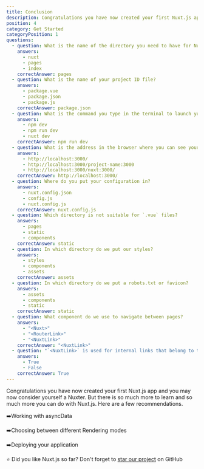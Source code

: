 ```yaml
---
title: Conclusion
description: Congratulations you have now created your first Nuxt.js app and you may now consider yourself a Nuxter. But there is so much more to learn and so much more you can do with Nuxt.js. Here are a few recommendations.
position: 4
category: Get Started
categoryPosition: 1
questions:
  - question: What is the name of the directory you need to have for Nuxt.js to work?
    answers:
      - nuxt
      - pages
      - index
    correctAnswer: pages
  - question: What is the name of your project ID file?
    answers:
      - package.vue
      - package.json
      - package.js
    correctAnswer: package.json
  - question: What is the command you type in the terminal to launch your Nuxt.js project?
    answers:
      - npm dev
      - npm run dev
      - nuxt dev
    correctAnswer: npm run dev
  - question: What is the address in the browser where you can see your page in development mode?
    answers:
      - http://localhost:3000/
      - http://localhost:3000/project-name:3000
      - http://localhost:3000/nuxt:3000/
    correctAnswer: http://localhost:3000/
  - question: Where do you put your configuration in?
    answers:
      - nuxt.config.json
      - config.js
      - nuxt.config.js
    correctAnswer: nuxt.config.js
  - question: Which directory is not suitable for `.vue` files?
    answers:
      - pages
      - static
      - components
    correctAnswer: static
  - question: In which directory do we put our styles?
    answers:
      - styles
      - components
      - assets
    correctAnswer: assets
  - question: In which directory do we put a robots.txt or favicon?
    answers:
      - assets
      - components
      - static
    correctAnswer: static
  - question: What component do we use to navigate between pages?
    answers:
      - "<Nuxt>"
      - "<RouterLink>"
      - "<NuxtLink>"
    correctAnswer: "<NuxtLink>"
  - question: "`<NuxtLink>` is used for internal links that belong to the Nuxt.js app?"
    answers:
      - True
      - False
    correctAnswer: True
---
```


Congratulations you have now created your first Nuxt.js app and you may now consider yourself a Nuxter. But there is so much more to learn and so much more you can do with Nuxt.js. Here are a few recommendations. 

➡️Working with asyncData

➡️Choosing between different Rendering modes

➡️Deploying your application

⭐️ Did you like Nuxt.js so far? Don't forget to [star our project](https://github.com/nuxt/nuxt.js) on GitHub


<quiz :questions="questions"></quiz>


